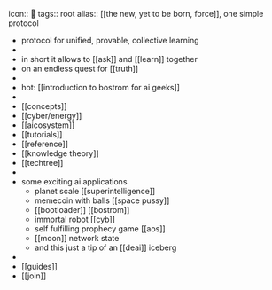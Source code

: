 icon:: 🔵
tags:: root
alias:: [[the new, yet to be born, force]], one simple protocol

- protocol for unified, provable, collective learning
-
- in short it allows to [[ask]] and [[learn]] together
- on an endless quest for [[truth]]
-
- hot: [[introduction to bostrom for ai geeks]]
-
- [[concepts]]
- [[cyber/energy]]
- [[aicosystem]]
- [[tutorials]]
- [[reference]]
- [[knowledge theory]]
- [[techtree]]
-
- some exciting ai applications
	- planet scale [[superintelligence]]
	- memecoin with balls [[space pussy]]
	- [[bootloader]] [[bostrom]]
	- immortal robot [[cyb]]
	- self fulfilling prophecy game [[aos]]
	- [[moon]] network state
	- and this just a tip of an [[deai]] iceberg
-
- [[guides]]
- [[join]]